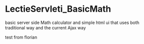 # LectieServleti_BasicMath
basic server side Math calculator and simple html ui that uses both traditional way and the current Ajax way

test from florian
